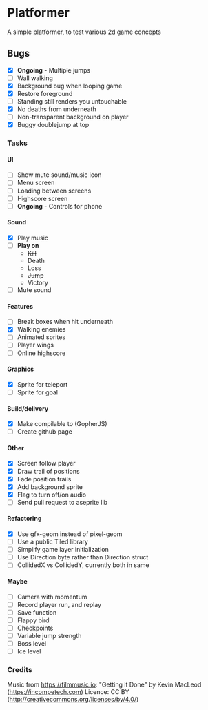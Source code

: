 # Platformer

A simple platformer, to test various 2d game concepts

## Bugs

- [x] **Ongoing** - Multiple jumps
- [ ] Wall walking
- [x] Background bug when looping game
- [x] Restore foreground
- [ ] Standing still renders you untouchable
- [x] No deaths from underneath
- [ ] Non-transparent background on player
- [x] Buggy doublejump at top

### Tasks

#### UI

- [ ] Show mute sound/music icon
- [ ] Menu screen
- [ ] Loading between screens
- [ ] Highscore screen
- [ ] **Ongoing** - Controls for phone

#### Sound

- [x] Play music
- [ ] **Play on**
  - ~~Kill~~
  - Death
  - Loss
  - ~~Jump~~
  - Victory
- [ ] Mute sound

#### Features

- [ ] Break boxes when hit underneath
- [x] Walking enemies
- [ ] Animated sprites
- [ ] Player wings
- [ ] Online highscore

#### Graphics

- [x] Sprite for teleport
- [ ] Sprite for goal

#### Build/delivery

- [x] Make compilable to (GopherJS)
- [ ] Create github page

#### Other

- [x] Screen follow player
- [x] Draw trail of positions
- [x] Fade position trails
- [x] Add background sprite
- [x] Flag to turn off/on audio
- [ ] Send pull request to aseprite lib

#### Refactoring

- [x] Use gfx-geom instead of pixel-geom
- [ ] Use a public Tiled library
- [ ] Simplify game layer initialization
- [ ] Use Direction byte rather than Direction struct
- [ ] CollidedX vs CollidedY, currently both in same

#### Maybe

- [ ] Camera with momentum
- [ ] Record player run, and replay
- [ ] Save function
- [ ] Flappy bird
- [ ] Checkpoints
- [ ] Variable jump strength
- [ ] Boss level
- [ ] Ice level

### Credits

Music from <https://filmmusic.io>:
"Getting it Done" by Kevin MacLeod (<https://incompetech.com>)
Licence: CC BY (<http://creativecommons.org/licenses/by/4.0/>)
